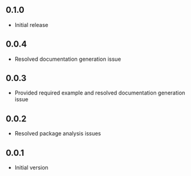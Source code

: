 ## 0.1.0

- Initial release

## 0.0.4

- Resolved documentation generation issue

## 0.0.3

- Provided required example and resolved documentation generation issue

## 0.0.2

- Resolved package analysis issues

## 0.0.1

- Initial version
